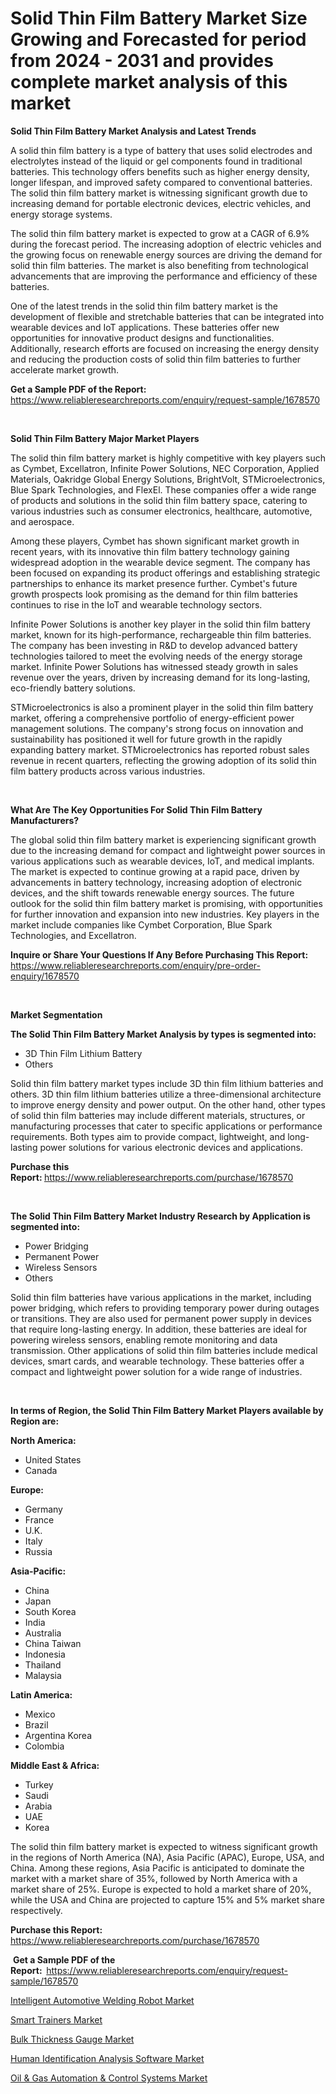 <p><h1>Solid Thin Film Battery Market Size Growing and Forecasted for period from 2024 - 2031 and provides complete market analysis of this market</h1></p><p><strong>Solid Thin Film Battery Market Analysis and Latest Trends</strong></p>
<p><p>A solid thin film battery is a type of battery that uses solid electrodes and electrolytes instead of the liquid or gel components found in traditional batteries. This technology offers benefits such as higher energy density, longer lifespan, and improved safety compared to conventional batteries. The solid thin film battery market is witnessing significant growth due to increasing demand for portable electronic devices, electric vehicles, and energy storage systems.</p><p>The solid thin film battery market is expected to grow at a CAGR of 6.9% during the forecast period. The increasing adoption of electric vehicles and the growing focus on renewable energy sources are driving the demand for solid thin film batteries. The market is also benefiting from technological advancements that are improving the performance and efficiency of these batteries.</p><p>One of the latest trends in the solid thin film battery market is the development of flexible and stretchable batteries that can be integrated into wearable devices and IoT applications. These batteries offer new opportunities for innovative product designs and functionalities. Additionally, research efforts are focused on increasing the energy density and reducing the production costs of solid thin film batteries to further accelerate market growth.</p></p>
<p><strong>Get a Sample PDF of the Report:&nbsp;</strong> <a href="https://www.reliableresearchreports.com/enquiry/request-sample/1678570">https://www.reliableresearchreports.com/enquiry/request-sample/1678570</a></p>
<p>&nbsp;</p>
<p><strong>Solid Thin Film Battery Major Market Players</strong></p>
<p><p>The solid thin film battery market is highly competitive with key players such as Cymbet, Excellatron, Infinite Power Solutions, NEC Corporation, Applied Materials, Oakridge Global Energy Solutions, BrightVolt, STMicroelectronics, Blue Spark Technologies, and FlexEl. These companies offer a wide range of products and solutions in the solid thin film battery space, catering to various industries such as consumer electronics, healthcare, automotive, and aerospace.</p><p>Among these players, Cymbet has shown significant market growth in recent years, with its innovative thin film battery technology gaining widespread adoption in the wearable device segment. The company has been focused on expanding its product offerings and establishing strategic partnerships to enhance its market presence further. Cymbet's future growth prospects look promising as the demand for thin film batteries continues to rise in the IoT and wearable technology sectors.</p><p>Infinite Power Solutions is another key player in the solid thin film battery market, known for its high-performance, rechargeable thin film batteries. The company has been investing in R&D to develop advanced battery technologies tailored to meet the evolving needs of the energy storage market. Infinite Power Solutions has witnessed steady growth in sales revenue over the years, driven by increasing demand for its long-lasting, eco-friendly battery solutions.</p><p>STMicroelectronics is also a prominent player in the solid thin film battery market, offering a comprehensive portfolio of energy-efficient power management solutions. The company's strong focus on innovation and sustainability has positioned it well for future growth in the rapidly expanding battery market. STMicroelectronics has reported robust sales revenue in recent quarters, reflecting the growing adoption of its solid thin film battery products across various industries.</p></p>
<p>&nbsp;</p>
<p><strong>What Are The Key Opportunities For Solid Thin Film Battery Manufacturers?</strong></p>
<p><p>The global solid thin film battery market is experiencing significant growth due to the increasing demand for compact and lightweight power sources in various applications such as wearable devices, IoT, and medical implants. The market is expected to continue growing at a rapid pace, driven by advancements in battery technology, increasing adoption of electronic devices, and the shift towards renewable energy sources. The future outlook for the solid thin film battery market is promising, with opportunities for further innovation and expansion into new industries. Key players in the market include companies like Cymbet Corporation, Blue Spark Technologies, and Excellatron.</p></p>
<p><strong>Inquire or Share Your Questions If Any Before Purchasing This Report:</strong> <a href="https://www.reliableresearchreports.com/enquiry/pre-order-enquiry/1678570">https://www.reliableresearchreports.com/enquiry/pre-order-enquiry/1678570</a></p>
<p>&nbsp;</p>
<p><strong>Market Segmentation</strong></p>
<p><strong>The Solid Thin Film Battery Market Analysis by types is segmented into:</strong></p>
<p><ul><li>3D Thin Film Lithium Battery</li><li>Others</li></ul></p>
<p><p>Solid thin film battery market types include 3D thin film lithium batteries and others. 3D thin film lithium batteries utilize a three-dimensional architecture to improve energy density and power output. On the other hand, other types of solid thin film batteries may include different materials, structures, or manufacturing processes that cater to specific applications or performance requirements. Both types aim to provide compact, lightweight, and long-lasting power solutions for various electronic devices and applications.</p></p>
<p><strong>Purchase this Report:&nbsp;</strong><a href="https://www.reliableresearchreports.com/purchase/1678570">https://www.reliableresearchreports.com/purchase/1678570</a></p>
<p>&nbsp;</p>
<p><strong>The Solid Thin Film Battery Market Industry Research by Application is segmented into:</strong></p>
<p><ul><li>Power Bridging</li><li>Permanent Power</li><li>Wireless Sensors</li><li>Others</li></ul></p>
<p><p>Solid thin film batteries have various applications in the market, including power bridging, which refers to providing temporary power during outages or transitions. They are also used for permanent power supply in devices that require long-lasting energy. In addition, these batteries are ideal for powering wireless sensors, enabling remote monitoring and data transmission. Other applications of solid thin film batteries include medical devices, smart cards, and wearable technology. These batteries offer a compact and lightweight power solution for a wide range of industries.</p></p>
<p>&nbsp;</p>
<p><strong>In terms of Region, the Solid Thin Film Battery Market Players available by Region are:</strong></p>
<p>
    <p> <strong> North America: </strong>
        <ul>
            <li>United States</li>
            <li>Canada</li>
        </ul>
        </p> 
    <p> <strong> Europe: </strong>
        <ul>
            <li>Germany</li>
            <li>France</li>
            <li>U.K.</li>
            <li>Italy</li>
            <li>Russia</li>
        </ul>
        </p> 
    <p> <strong> Asia-Pacific: </strong>
        <ul>
            <li>China</li>
            <li>Japan</li>
            <li>South Korea</li>
            <li>India</li>
            <li>Australia</li>
            <li>China Taiwan</li>
            <li>Indonesia</li>
            <li>Thailand</li>
            <li>Malaysia</li>
        </ul>
        </p> 
    <p> <strong> Latin America: </strong>
        <ul>
            <li>Mexico</li>
            <li>Brazil</li>
            <li>Argentina Korea</li>
            <li>Colombia</li>
        </ul>
        </p> 
    <p> <strong> Middle East & Africa: </strong>
        <ul>
            <li>Turkey</li>
            <li>Saudi</li>
            <li>Arabia</li>
            <li>UAE</li>
            <li>Korea</li>
        </ul>
    </p>
    </p>
<p><p>The solid thin film battery market is expected to witness significant growth in the regions of North America (NA), Asia Pacific (APAC), Europe, USA, and China. Among these regions, Asia Pacific is anticipated to dominate the market with a market share of 35%, followed by North America with a market share of 25%. Europe is expected to hold a market share of 20%, while the USA and China are projected to capture 15% and 5% market share respectively.</p></p>
<p><strong>Purchase this Report: </strong><a href="https://www.reliableresearchreports.com/purchase/1678570">https://www.reliableresearchreports.com/purchase/1678570</a></p>
<p>&nbsp;<strong>Get a Sample PDF of the Report:&nbsp;&nbsp;</strong><a href="https://www.reliableresearchreports.com/enquiry/request-sample/1678570">https://www.reliableresearchreports.com/enquiry/request-sample/1678570</a></p>
<p><strong></strong></p>
<p><p><a href="https://issuu.com/reportprime-2/docs/intelligent-automotive-welding-robot-market-size-2">Intelligent Automotive Welding Robot Market</a></p><p><a href="https://github.com/Chiragrp22/Market-Research-Report-List-3/blob/main/smart-trainers-market.md">Smart Trainers Market</a></p><p><a href="https://github.com/lababdou/Market-Research-Report-List-2/blob/main/bulk-thickness-gauge-market.md">Bulk Thickness Gauge Market</a></p><p><a href="https://medium.com/p/67b3353bb450/edit">Human Identification Analysis Software Market</a></p><p><a href="https://issuu.com/reportprime-2/docs/oil-gas-automation-control-systems-market-size-203">Oil & Gas Automation & Control Systems Market</a></p></p>